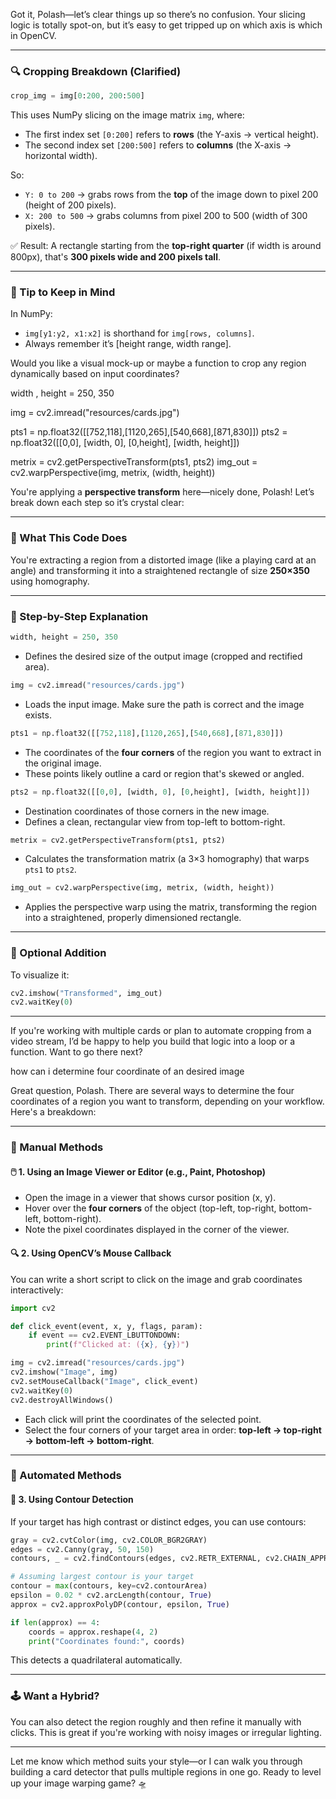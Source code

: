 Got it, Polash—let’s clear things up so there’s no confusion. Your slicing logic is totally spot-on, but it’s easy to get tripped up on which axis is which in OpenCV.

---

### 🔍 Cropping Breakdown (Clarified)

```python
crop_img = img[0:200, 200:500]
```

This uses NumPy slicing on the image matrix `img`, where:
- The first index set `[0:200]` refers to **rows** (the Y-axis → vertical height).
- The second index set `[200:500]` refers to **columns** (the X-axis → horizontal width).

So:
- `Y: 0 to 200` → grabs rows from the **top** of the image down to pixel 200 (height of 200 pixels).
- `X: 200 to 500` → grabs columns from pixel 200 to 500 (width of 300 pixels).

✅ Result: A rectangle starting from the **top-right quarter** (if width is around 800px), that's **300 pixels wide and 200 pixels tall**.

---

### 🧠 Tip to Keep in Mind

In NumPy:
- `img[y1:y2, x1:x2]` is shorthand for `img[rows, columns]`.
- Always remember it’s [height range, width range].

Would you like a visual mock-up or maybe a function to crop any region dynamically based on input coordinates?


width , height = 250, 350

img = cv2.imread("resources/cards.jpg")

pts1 = np.float32([[752,118],[1120,265],[540,668],[871,830]])
pts2 = np.float32([[0,0], [width, 0], [0,height], [width, height]])

metrix = cv2.getPerspectiveTransform(pts1, pts2)
img_out = cv2.warpPerspective(img, metrix, (width, height))

You're applying a **perspective transform** here—nicely done, Polash! Let’s break down each step so it’s crystal clear:

---

### 📐 What This Code Does

You're extracting a region from a distorted image (like a playing card at an angle) and transforming it into a straightened rectangle of size **250×350** using homography.

---

### 🧩 Step-by-Step Explanation

```python
width, height = 250, 350
```
- Defines the desired size of the output image (cropped and rectified area).

```python
img = cv2.imread("resources/cards.jpg")
```
- Loads the input image. Make sure the path is correct and the image exists.

```python
pts1 = np.float32([[752,118],[1120,265],[540,668],[871,830]])
```
- The coordinates of the **four corners** of the region you want to extract in the original image.
- These points likely outline a card or region that's skewed or angled.

```python
pts2 = np.float32([[0,0], [width, 0], [0,height], [width, height]])
```
- Destination coordinates of those corners in the new image.
- Defines a clean, rectangular view from top-left to bottom-right.

```python
metrix = cv2.getPerspectiveTransform(pts1, pts2)
```
- Calculates the transformation matrix (a 3×3 homography) that warps `pts1` to `pts2`.

```python
img_out = cv2.warpPerspective(img, metrix, (width, height))
```
- Applies the perspective warp using the matrix, transforming the region into a straightened, properly dimensioned rectangle.

---

### 👀 Optional Addition

To visualize it:

```python
cv2.imshow("Transformed", img_out)
cv2.waitKey(0)
```

---

If you're working with multiple cards or plan to automate cropping from a video stream, I’d be happy to help you build that logic into a loop or a function. Want to go there next?


how can i determine four coordinate of an desired image

Great question, Polash. There are several ways to determine the four coordinates of a region you want to transform, depending on your workflow. Here's a breakdown:

---

### 🧠 Manual Methods

#### 🖱️ 1. Using an Image Viewer or Editor (e.g., Paint, Photoshop)
- Open the image in a viewer that shows cursor position (x, y).
- Hover over the **four corners** of the object (top-left, top-right, bottom-left, bottom-right).
- Note the pixel coordinates displayed in the corner of the viewer.

#### 🔍 2. Using OpenCV’s Mouse Callback
You can write a short script to click on the image and grab coordinates interactively:

```python
import cv2

def click_event(event, x, y, flags, param):
    if event == cv2.EVENT_LBUTTONDOWN:
        print(f"Clicked at: ({x}, {y})")

img = cv2.imread("resources/cards.jpg")
cv2.imshow("Image", img)
cv2.setMouseCallback("Image", click_event)
cv2.waitKey(0)
cv2.destroyAllWindows()
```

- Each click will print the coordinates of the selected point.
- Select the four corners of your target area in order: **top-left → top-right → bottom-left → bottom-right**.

---

### 🧪 Automated Methods

#### 🎯 3. Using Contour Detection
If your target has high contrast or distinct edges, you can use contours:

```python
gray = cv2.cvtColor(img, cv2.COLOR_BGR2GRAY)
edges = cv2.Canny(gray, 50, 150)
contours, _ = cv2.findContours(edges, cv2.RETR_EXTERNAL, cv2.CHAIN_APPROX_SIMPLE)

# Assuming largest contour is your target
contour = max(contours, key=cv2.contourArea)
epsilon = 0.02 * cv2.arcLength(contour, True)
approx = cv2.approxPolyDP(contour, epsilon, True)

if len(approx) == 4:
    coords = approx.reshape(4, 2)
    print("Coordinates found:", coords)
```

This detects a quadrilateral automatically.

---

### 🕹️ Want a Hybrid?
You can also detect the region roughly and then refine it manually with clicks. This is great if you're working with noisy images or irregular lighting.

---

Let me know which method suits your style—or I can walk you through building a card detector that pulls multiple regions in one go. Ready to level up your image warping game? 🛸
